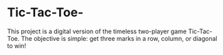 # Tic-Tac-Toe-
This project is a digital version of the timeless two-player game Tic-Tac-Toe. The objective is simple: get three marks in a row, column, or diagonal to win!
